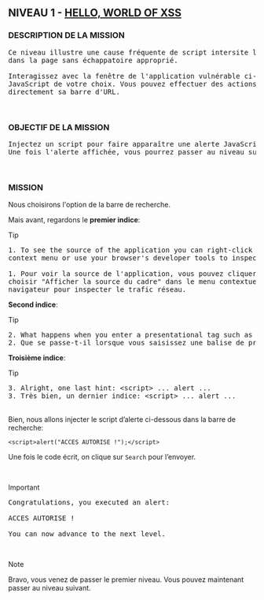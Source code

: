 ## NIVEAU 1 - [HELLO, WORLD OF XSS](https://xss-game.appspot.com/level1)

### DESCRIPTION DE LA MISSION

<pre>
Ce niveau illustre une cause fréquente de script intersite lorsque l'entrée de l'utilisateur est directement incluse
dans la page sans échappatoire approprié.

Interagissez avec la fenêtre de l'application vulnérable ci-dessous et trouvez un moyen de lui faire exécuter le
JavaScript de votre choix. Vous pouvez effectuer des actions à l'intérieur de la fenêtre vulnérable ou modifier
directement sa barre d'URL.
</pre>

<br>

### OBJECTIF DE LA MISSION

<pre>
Injectez un script pour faire apparaître une alerte JavaScript() dans le cadre ci-dessous.
Une fois l'alerte affichée, vous pourrez passer au niveau suivant.
</pre>

<br>

### MISSION

Nous choisirons l'option de la barre de recherche.

Mais avant, regardons le **premier indice**:
> [!TIP]
> <pre>
> 1. To see the source of the application you can right-click on the frame and choose View Frame Source from the
> context menu or use your browser's developer tools to inspect network traffic.
>
> 1. Pour voir la source de l'application, vous pouvez cliquer avec le bouton droit de la souris sur le cadre et
> choisir "Afficher la source du cadre" dans le menu contextuel ou utiliser les outils de développement de votre
> navigateur pour inspecter le trafic réseau.
></pre>

**Second indice**:
> [!TIP]
> <pre>
> 2. What happens when you enter a presentational tag such as &lt;h1&gt;?
> 2. Que se passe-t-il lorsque vous saisissez une balise de présentation telle que &lt;h1&gt; ?
> </pre>

**Troisième indice**:
> [!TIP]
> <pre>
> 3. Alright, one last hint: &lt;script&gt; ... alert ...
> 3. Très bien, un dernier indice: &lt;script&gt; ... alert ...
> </pre>

<br>Bien, nous allons injecter le script d’alerte ci-dessous dans la barre de recherche:

```
<script>alert("ACCES AUTORISE !");</script>        
```

Une fois le code écrit, on clique sur `Search` pour l’envoyer.

<br>

> [!IMPORTANT]
> <pre>
> Congratulations, you executed an alert:
>
> ACCES AUTORISE !
>
> You can now advance to the next level.
> </pre>

<br>

> [!NOTE]
> Bravo, vous venez de passer le premier niveau. Vous pouvez maintenant passer au niveau suivant. 